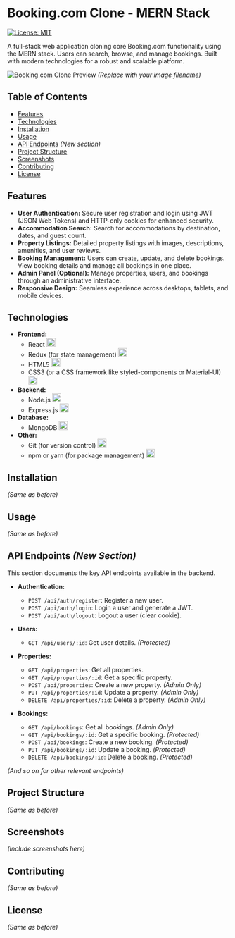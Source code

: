 # Booking.com Clone - MERN Stack

[![License: MIT](https://img.shields.io/badge/License-MIT-yellow.svg)](https://opensource.org/licenses/MIT)

A full-stack web application cloning core Booking.com functionality using the MERN stack.  Users can search, browse, and manage bookings.  Built with modern technologies for a robust and scalable platform.

![Booking.com Clone Preview](booking-clone-preview.png)  *(Replace with your image filename)*

## Table of Contents

- [Features](#features)
- [Technologies](#technologies)
- [Installation](#installation)
- [Usage](#usage)
- [API Endpoints](#api-endpoints)  *(New section)*
- [Project Structure](#project-structure)
- [Screenshots](#screenshots)
- [Contributing](#contributing)
- [License](#license)

## Features

- **User Authentication:** Secure user registration and login using JWT (JSON Web Tokens) and HTTP-only cookies for enhanced security.
- **Accommodation Search:**  Search for accommodations by destination, dates, and guest count.
- **Property Listings:** Detailed property listings with images, descriptions, amenities, and user reviews.
- **Booking Management:** Users can create, update, and delete bookings. View booking details and manage all bookings in one place.
- **Admin Panel (Optional):**  Manage properties, users, and bookings through an administrative interface.
- **Responsive Design:**  Seamless experience across desktops, tablets, and mobile devices.

## Technologies

- **Frontend:**
  - React  <img src="https://img.icons8.com/color/30/000000/react-native.png" width="20" height="20" alt="React Icon"/>
  - Redux (for state management) <img src="https://img.icons8.com/color/30/000000/redux.png" width="20" height="20" alt="Redux Icon"/>
  - HTML5 <img src="https://img.icons8.com/color/30/000000/html-5--v1.png" width="20" height="20" alt="HTML5 Icon"/>
  - CSS3 (or a CSS framework like styled-components or Material-UI) <img src="https://img.icons8.com/color/30/000000/css3.png" width="20" height="20" alt="CSS3 Icon"/>
- **Backend:**
  - Node.js <img src="https://img.icons8.com/color/30/000000/nodejs.png" width="20" height="20" alt="Node.js Icon"/>
  - Express.js <img src="https://img.icons8.com/fluency/30/000000/express-js.png" width="20" height="20" alt="Express.js Icon"/>
- **Database:**
  - MongoDB <img src="https://img.icons8.com/color/30/000000/mongodb.png" width="20" height="20" alt="MongoDB Icon"/>
- **Other:**
  - Git (for version control) <img src="https://img.icons8.com/color/30/000000/git-squared.png" width="20" height="20" alt="Git Icon"/>
  - npm or yarn (for package management) <img src="https://img.icons8.com/color/30/000000/npm.png" width="20" height="20" alt="npm Icon"/>

## Installation

*(Same as before)*

## Usage

*(Same as before)*

## API Endpoints *(New Section)*

This section documents the key API endpoints available in the backend.

- **Authentication:**
    - `POST /api/auth/register`: Register a new user.
    - `POST /api/auth/login`: Login a user and generate a JWT.
    - `POST /api/auth/logout`: Logout a user (clear cookie).

- **Users:**
    - `GET /api/users/:id`: Get user details. *(Protected)*

- **Properties:**
    - `GET /api/properties`: Get all properties.
    - `GET /api/properties/:id`: Get a specific property.
    - `POST /api/properties`: Create a new property. *(Admin Only)*
    - `PUT /api/properties/:id`: Update a property. *(Admin Only)*
    - `DELETE /api/properties/:id`: Delete a property. *(Admin Only)*

- **Bookings:**
    - `GET /api/bookings`: Get all bookings. *(Admin Only)*
    - `GET /api/bookings/:id`: Get a specific booking. *(Protected)*
    - `POST /api/bookings`: Create a new booking. *(Protected)*
    - `PUT /api/bookings/:id`: Update a booking. *(Protected)*
    - `DELETE /api/bookings/:id`: Delete a booking. *(Protected)*

*(And so on for other relevant endpoints)*

## Project Structure

*(Same as before)*

## Screenshots

*(Include screenshots here)*

## Contributing

*(Same as before)*

## License

*(Same as before)*
